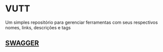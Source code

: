 # VUTT
Um simples repositório para gerenciar ferramentas com seus respectivos nomes, links, descrições e tags

## [SWAGGER](https://petstore.swagger.io/?url=https://raw.githubusercontent.com/Judahh/VUTT/main/swagger.json)

